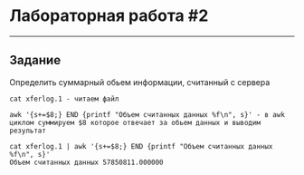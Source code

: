 # Лабораторная работа #2
---

## Задание
Определить суммарный обьем информации, считанный с сервера

```
cat xferlog.1 - читаем файл

awk '{s+=$8;} END {printf "Объем считанных данных %f\n", s}' - в awk циклом суммируем $8 которое отвечает за обьем данных и выводим результат

cat xferlog.1 | awk '{s+=$8;} END {printf "Объем считанных данных %f\n", s}'
Объем считанных данных 57850811.000000

```
